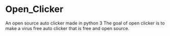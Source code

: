 # Open_Clicker
An open source auto clicker made in python 3
The goal of open clicker is to make a virus free auto clicker that is free and open source.
